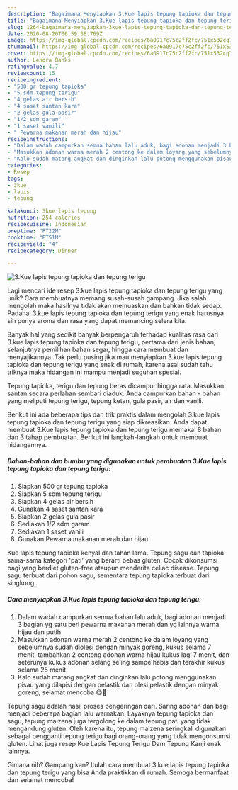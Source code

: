 ```yaml
---
description: "Bagaimana Menyiapkan 3.Kue lapis tepung tapioka dan tepung terigu yang Enak Banget"
title: "Bagaimana Menyiapkan 3.Kue lapis tepung tapioka dan tepung terigu yang Enak Banget"
slug: 1264-bagaimana-menyiapkan-3kue-lapis-tepung-tapioka-dan-tepung-terigu-yang-enak-banget
date: 2020-08-20T06:59:38.769Z
image: https://img-global.cpcdn.com/recipes/6a0917c75c2ff2fc/751x532cq70/3kue-lapis-tepung-tapioka-dan-tepung-terigu-foto-resep-utama.jpg
thumbnail: https://img-global.cpcdn.com/recipes/6a0917c75c2ff2fc/751x532cq70/3kue-lapis-tepung-tapioka-dan-tepung-terigu-foto-resep-utama.jpg
cover: https://img-global.cpcdn.com/recipes/6a0917c75c2ff2fc/751x532cq70/3kue-lapis-tepung-tapioka-dan-tepung-terigu-foto-resep-utama.jpg
author: Lenora Banks
ratingvalue: 4.7
reviewcount: 15
recipeingredient:
- "500 gr tepung tapioka"
- "5 sdm tepung terigu"
- "4 gelas air bersih"
- "4 saset santan kara"
- "2 gelas gula pasir"
- "1/2 sdm garam"
- "1 saset vanili"
- " Pewarna makanan merah dan hijau"
recipeinstructions:
- "Dalam wadah campurkan semua bahan lalu aduk, bagi adonan menjadi 3 bagian yg satu beri pewarna makanan merah dan yg lainnya warna hijau dan putih"
- "Masukkan adonan warna merah 2 centong ke dalam loyang yang sebelumnya sudah diolesi dengan minyak goreng, kukus selama 7 menit, tambahkan 2 centong adonan warna hijau kukus lagi 7 menit, dan seterunya kukus adonan selang seling sampe habis dan terakhir kukus selama 25 menit"
- "Kalo sudah matang angkat dan dinginkan lalu potong menggunakan pisau yang dilapisi dengan pelastik dan olesi pelastik dengan minyak goreng, selamat mencoba 😋🤗"
categories:
- Resep
tags:
- 3kue
- lapis
- tepung

katakunci: 3kue lapis tepung 
nutrition: 254 calories
recipecuisine: Indonesian
preptime: "PT22M"
cooktime: "PT51M"
recipeyield: "4"
recipecategory: Dinner

---
```



![3.Kue lapis tepung tapioka dan tepung terigu](https://img-global.cpcdn.com/recipes/6a0917c75c2ff2fc/751x532cq70/3kue-lapis-tepung-tapioka-dan-tepung-terigu-foto-resep-utama.jpg)

Lagi mencari ide resep 3.kue lapis tepung tapioka dan tepung terigu yang unik? Cara membuatnya memang susah-susah gampang. Jika salah mengolah maka hasilnya tidak akan memuaskan dan bahkan tidak sedap. Padahal 3.kue lapis tepung tapioka dan tepung terigu yang enak harusnya sih punya aroma dan rasa yang dapat memancing selera kita.

Banyak hal yang sedikit banyak berpengaruh terhadap kualitas rasa dari 3.kue lapis tepung tapioka dan tepung terigu, pertama dari jenis bahan, selanjutnya pemilihan bahan segar, hingga cara membuat dan menyajikannya. Tak perlu pusing jika mau menyiapkan 3.kue lapis tepung tapioka dan tepung terigu yang enak di rumah, karena asal sudah tahu triknya maka hidangan ini mampu menjadi suguhan spesial.

Tepung tapioka, terigu dan tepung beras dicampur hingga rata. Masukkan santan secara perlahan sembari diaduk. Anda campurkan bahan - bahan yang meliputi tepung terigu, tepung ketan, gula pasir, air dan vanili.


Berikut ini ada beberapa tips dan trik praktis dalam mengolah 3.kue lapis tepung tapioka dan tepung terigu yang siap dikreasikan. Anda dapat membuat 3.Kue lapis tepung tapioka dan tepung terigu memakai 8 bahan dan 3 tahap pembuatan. Berikut ini langkah-langkah untuk membuat hidangannya.

<!--inarticleads1-->

##### Bahan-bahan dan bumbu yang digunakan untuk pembuatan 3.Kue lapis tepung tapioka dan tepung terigu:

1. Siapkan 500 gr tepung tapioka
1. Siapkan 5 sdm tepung terigu
1. Siapkan 4 gelas air bersih
1. Gunakan 4 saset santan kara
1. Siapkan 2 gelas gula pasir
1. Sediakan 1/2 sdm garam
1. Sediakan 1 saset vanili
1. Gunakan  Pewarna makanan merah dan hijau


Kue lapis tepung tapioka kenyal dan tahan lama. Tepung sagu dan tapioka sama-sama kategori &#39;pati&#39; yang berarti bebas gluten. Cocok dikonsumsi bagi yang berdiet gluten-free ataupun menderita celiac disease. Tepung sagu terbuat dari pohon sagu, sementara tepung tapioka terbuat dari singkong. 

<!--inarticleads2-->

##### Cara menyiapkan 3.Kue lapis tepung tapioka dan tepung terigu:

1. Dalam wadah campurkan semua bahan lalu aduk, bagi adonan menjadi 3 bagian yg satu beri pewarna makanan merah dan yg lainnya warna hijau dan putih
1. Masukkan adonan warna merah 2 centong ke dalam loyang yang sebelumnya sudah diolesi dengan minyak goreng, kukus selama 7 menit, tambahkan 2 centong adonan warna hijau kukus lagi 7 menit, dan seterunya kukus adonan selang seling sampe habis dan terakhir kukus selama 25 menit
1. Kalo sudah matang angkat dan dinginkan lalu potong menggunakan pisau yang dilapisi dengan pelastik dan olesi pelastik dengan minyak goreng, selamat mencoba 😋🤗


Tepung sagu adalah hasil proses pengeringan dari. Saring adonan dan bagi menjadi beberapa bagian lalu warnakan. Layaknya tepung tapioka dan sagu, tepung maizena juga tergolong ke dalam tepung pati yang tidak mengandung gluten. Oleh karena itu, tepung maizena seringkali digunakan sebagai pengganti tepung terigu bagi orang-orang yang tidak mengonsumsi gluten. Lihat juga resep Kue Lapis Tepung Terigu Dam Tepung Kanji enak lainnya. 

Gimana nih? Gampang kan? Itulah cara membuat 3.kue lapis tepung tapioka dan tepung terigu yang bisa Anda praktikkan di rumah. Semoga bermanfaat dan selamat mencoba!
